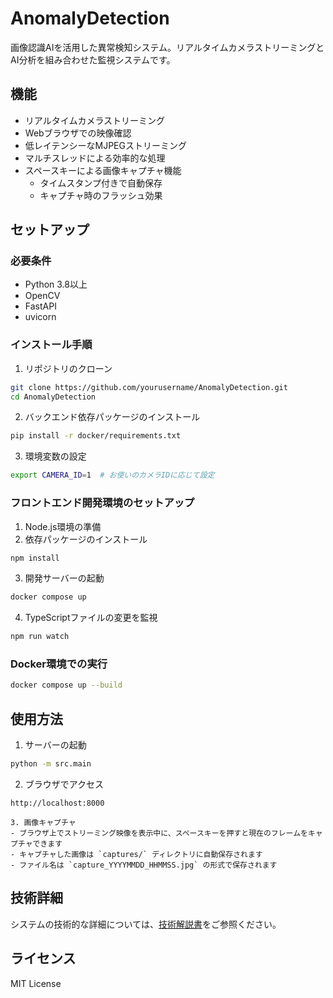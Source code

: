 # AnomalyDetection

画像認識AIを活用した異常検知システム。リアルタイムカメラストリーミングとAI分析を組み合わせた監視システムです。

## 機能

- リアルタイムカメラストリーミング
- Webブラウザでの映像確認
- 低レイテンシーなMJPEGストリーミング
- マルチスレッドによる効率的な処理
- スペースキーによる画像キャプチャ機能
  - タイムスタンプ付きで自動保存
  - キャプチャ時のフラッシュ効果

## セットアップ

### 必要条件

- Python 3.8以上
- OpenCV
- FastAPI
- uvicorn

### インストール手順

1. リポジトリのクローン
```bash
git clone https://github.com/yourusername/AnomalyDetection.git
cd AnomalyDetection
```

2. バックエンド依存パッケージのインストール
```bash
pip install -r docker/requirements.txt
```

3. 環境変数の設定
```bash
export CAMERA_ID=1  # お使いのカメラIDに応じて設定
```

### フロントエンド開発環境のセットアップ

1. Node.js環境の準備
2. 依存パッケージのインストール
```bash
npm install
```

3. 開発サーバーの起動
```bash
docker compose up
```

4. TypeScriptファイルの変更を監視
```bash
npm run watch
```

### Docker環境での実行

```bash
docker compose up --build
```

## 使用方法

1. サーバーの起動
```bash
python -m src.main
```

2. ブラウザでアクセス
```
http://localhost:8000

3. 画像キャプチャ
- ブラウザ上でストリーミング映像を表示中に、スペースキーを押すと現在のフレームをキャプチャできます
- キャプチャした画像は `captures/` ディレクトリに自動保存されます
- ファイル名は `capture_YYYYMMDD_HHMMSS.jpg` の形式で保存されます
```

## 技術詳細

システムの技術的な詳細については、[技術解説書](docs/technical-notes.md)をご参照ください。

## ライセンス

MIT License